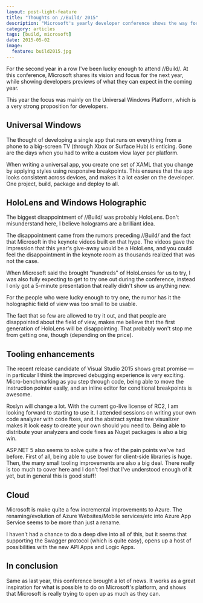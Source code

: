 ```yaml
---
layout: post-light-feature
title: "Thoughts on //Build/ 2015"
description: "Microsoft's yearly developer conference shows the way forward"
category: articles
tags: [build, microsoft]
date: 2015-05-02
image: 
  feature: build2015.jpg
---
```


For the second year in a row I've been lucky enough to attend //Build/. At this conference, Microsoft shares its vision and focus for the next year, while showing developers previews of what they can expect in the coming year.

This year the focus was mainly on the Universal Windows Platform, which is a very strong proposition for developers.

## Universal Windows

The thought of developing a single app that runs on everything from a phone to a big-screen TV (through Xbox or Surface Hub) is enticing. Gone are the days when you had to write a custom view layer per platform.

When writing a universal app, you create one set of XAML that you change by applying styles using responsive breakpoints. This ensures that the app looks consistent across devices, and makes it a lot easier on the developer. One project, build, package and deploy to all.

## HoloLens and Windows Holographic

The biggest disappointment of //Build/ was probably HoloLens. Don't misunderstand here, I believe holograms are a brilliant idea.

The disappointment came from the rumors preceding //Build/ and the fact that Microsoft in the keynote videos built on that hype. The videos gave the impression that this year's give-away would be a HoloLens, and you could feel the disappointment in the keynote room as thousands realized that was not the case.

When Microsoft said the brought "hundreds" of HoloLenses for us to try, I was also fully expecting to get to try one out during the conference, instead I only got a 5-minute presentation that really didn't show us anything new.

For the people who were lucky enough to try one, the rumor has it the holographic field of view was too small to be usable.

The fact that so few are allowed to try it out, and that people are disappointed about the field of view, makes me believe that the first generation of HoloLens will be disappointing. That probably won't stop me from getting one, though (depending on the price).

## Tooling enhancements

The recent release candidate of Visual Studio 2015 shows great promise &mdash; in particular I think the improved debugging experience is very exciting. Micro-benchmarking as you step through code, being able to move the instruction pointer easily, and an inline editor for conditional breakpoints is awesome.

Roslyn will change a lot. With the current go-live license of RC2, I am looking forward to starting to use it. I attended sessions on writing your own code analyzer with code fixes, and the abstract syntax tree visualizer makes it look easy to create your own should you need to. Being able to distribute your analyzers and code fixes as Nuget packages is also a big win.

ASP.NET 5 also seems to solve quite a few of the pain points we've had before. First of all, being able to use bower for client-side libraries is huge. Then, the many small tooling improvements are also a big deal. There really is too much to cover here and I don't feel that I've understood enough of it yet, but in general this is good stuff!

## Cloud

Microsoft is make quite a few incremental improvements to Azure. The renaming/evolution of Azure Websites/Mobile services/etc into Azure App Service seems to be more than just a rename.

I haven't had a chance to do a deep dive into all of this, but it seems that supporting the Swagger protocol (which is quite easy), opens up a host of possibilities with the new API Apps and Logic Apps.

## In conclusion

Same as last year, this conference brought a lot of news. It works as a great inspiration for what is possible to do on Microsoft's platform, and shows that Microsoft is really trying to open up as much as they can.